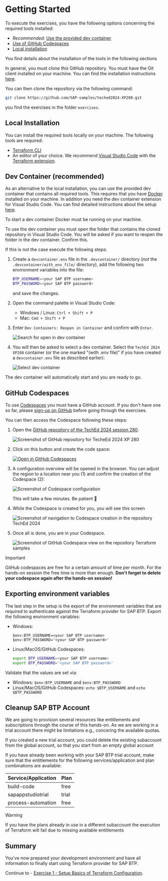 # Getting Started

To execute the exercises, you have the following options concerning the required tools installed:

- *Recommended*: [Use the provided dev container](#dev-container-recommended)
- [Use of GitHub Codespaces](#github-codespaces)
- [Local installation](#local-installation)

You find details about the installation of the tools in the following sections

In general, you must clone this GitHub repository. You must have the Git client installed on your machine. You can find the installation instructions [here](https://git-scm.com/downloads).

You can then clone the repository via the following command:

```bash
git clone https://github.com/SAP-samples/teched2024-XP280.git
```

you find the exercises in the folder `exercises`.

## Local Installation

You can install the required tools locally on your machine. The following tools are required:

- [Terraform CLI](https://developer.hashicorp.com/terraform/install?product_intent=terraform)
- An editor of your choice. We recommend [Visual Studio Code](https://code.visualstudio.com/Download) with the [Terraform extension](https://marketplace.visualstudio.com/items?itemName=HashiCorp.terraform).

## Dev Container (recommended)

As an alternative to the local installation, you can use the provided dev container that contains all required tools. This requires that you have [Docker](https://www.docker.com/products/docker-desktop) installed on your machine. In addition you need the dev container extension for Visual Studio Code. You can find detailed instructions about the setup [here](https://code.visualstudio.com/docs/devcontainers/containers#_getting-started).

To start a dev container Docker must be running on your machine.

To use the dev container you must open the folder that contains the cloned repository in Visual Studio Code. You will be asked if you want to reopen the folder in the dev container. Confirm this.

If this is not the case execute the following steps:

1. Create a `devcontainer.env` file in the `.devcontainer/` directory (_not_ the `.devcontainer/with_env_file/` directory), add the following two environment variables into the file:

   ```bash
   BTP_USERNAME=<your SAP BTP username>
   BTP_PASSWORD=<your SAP BTP password>
   ```

   and save the changes.

1. Open the command palette in Visual Studio Code:

    - Windows / Linux: `Ctrl + Shift + P`
    - Mac: `Cmd + Shift + P`

1. Enter `Dev Containers: Reopen in Container` and confirm with `Enter`.

    ![Search for open in dev container](images/devcontainer-search.png)

1. You will then be asked to select a dev container. Select the `TechEd 2024 XP280` container (or the one marked "(with .env file)" if you have created a `devcontainer.env` file as described earlier):

    ![Select dev container](images/devcontainer-selection.png)

The dev container will automatically start and you are ready to go.

## GitHub Codespaces

To use [Codespaces](https://docs.github.com/codespaces/overview) you must have a GitHub account. If you don't have one so far, please [sign-up on GitHub](https://github.com/signup) before going through the exercises.

You can then access the Codespace following these steps:

1. Open the [GitHub repository of the TechEd 2024 session 280](https://github.com/SAP-samples/teched2024-XP280).

    ![Screenshot of GitHub repository for TecheEd 2024 XP 280](images/repo-teched2024%20xp280.png)

1. Click on this button and create the code space:

   [![Open in GitHub Codespaces](https://github.com/codespaces/badge.svg)](https://github.com/codespaces/new?hide_repo_select=true&ref=main&repo=841902616&skip_quickstart=true&machine=basicLinux32gb&geo=EuropeWest&devcontainer_path=.devcontainer%2Fdevcontainer.json)


1. A configuration overview will be opened in the browser. You can adjust the region to a location near you (1) and confirm the creation of the Codespace (2):

    ![Screenshot of Codespace configuration](images/codespace-config.png)

    This will take a few minutes. Be patient 🙂

1. While the Codespace is created for you, you will see this screen

    ![Screenshot of navigation to Codespace creation in the repository TechEd 2024](images/codespace-creation.png)

1. Once all is done, you are in your Codespace.

    ![Screenshot of GitHub Codespace view on the repository Terraform samples](images/codespace-screen.png)

> [!IMPORTANT]
> GitHub codespaces are free for a certain amount of time per month. For the hands-on session the free time is more than enough. **Don't forget to delete your codespace again after the hands-on session!**

## Exporting environment variables

The last step in the setup is the export of the environment variables that are required to authenticate against the Terraform provider for SAP BTP. Export the following environment variables:

- Windows:

    ```pwsh
    $env:BTP_USERNAME=<your SAP BTP username>
    $env:BTP_PASSWORD='<your SAP BTP password>'
    ```

- Linux/MacOS/GitHub Codespaces:

    ```bash
    export BTP_USERNAME=<your SAP BTP username>
    export BTP_PASSWORD='<your SAP BTP password>'
    ```

Validate that the values are set via:

- Windows: `$env:BTP_USERNAME` and `$env:BTP_PASSWORD`
- Linux/MacOS/GitHub Codespaces: `echo $BTP_USERNAME` and `echo $BTP_PASSWORD`

## Cleanup SAP BTP Account

We are going to provision several resources like entitlements and subscriptions through the course of this hands-on. As we are working in a trial account there might be limitations e.g., concering the available quotas.

If you created a new trial account, you could delete the existing subaccount from the global account, so that you start from an empty global account

If you have already been working with your SAP BTP trial account, make sure that the entitlements for the following services/application and plan combinations are available:

| Service/Application | Plan |
|---                  |---
| build-code          | free
| sapappstudiotrial   | trial
| process-automation  | free

> [!WARNING]
> If you have the plans already in use in a different subaccount the execution of Terraform will fail due to missing available entitlements

## Summary

You've now prepared your development environment and have all information to finally start using Terraform provider for SAP BTP.

Continue to - [Exercise 1 - Setup Basics of Terraform Configuration](../ex1/README.md).
